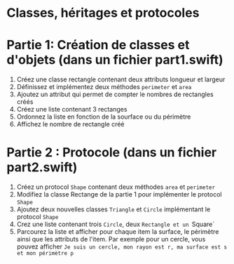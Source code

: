 # Classes, héritages et protocoles

# Partie 1: Création de classes et d'objets (dans un fichier part1.swift)
1. Créez une classe rectangle contenant deux attributs longueur et largeur
2. Définissez et implémentez deux méthodes `perimeter` et `area`
3. Ajoutez un attribut qui permet de compter le nombres de rectangles créés
4. Créez une liste contenant 3 rectanges
5. Ordonnez la liste en fonction de la sourface ou du périmètre
6. Affichez le nombre de rectangle créé


# Partie 2 : Protocole (dans un fichier part2.swift) 
1. Créez un protocol `Shape` contenant deux méthodes `area` et `perimeter`
2. Modifiez la classe Rectange de la partie 1 pour implémenter le protocol `Shape`
3. Ajoutez deux nouvelles classes `Triangle` et `Circle` implémentant le protocol `Shape`
4. Crez une liste contenant trois `Circle`, deux `Rectangle et un `Square` 
5. Parcourez la liste et afficher pour chaque item la surface, le périmètre ainsi que les attributs de l'item. Par exemple pour un cercle, vous pouvez afficher `Je suis un cercle, mon rayon est r, ma surface est s et mon périmètre p`
